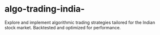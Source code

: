 # algo-trading-india-
Explore and implement algorithmic trading strategies tailored for the Indian stock market. Backtested and optimized for performance.
